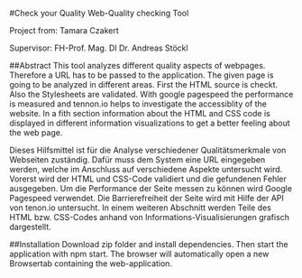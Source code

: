 #Check your Quality
Web-Quality checking Tool

Project from: Tamara Czakert

Supervisor: FH-Prof. Mag. DI Dr. Andreas Stöckl

##Abstract
This tool analyzes different quality aspects of webpages. Therefore a URL has to be passed to the application. The given page is going to be analyzed in different areas. First the HTML source is checkt. Also the Stylesheets are validated. With google pagespeed the performance is measured and tennon.io helps to investigate the accessiblity of the website. In a fith section information about the HTML and CSS code is displayed in different information visualizations to get a better feeling about the web page. 

Dieses Hilfsmittel ist für die Analyse verschiedener Qualitätsmerkmale von Webseiten zuständig. Dafür muss dem System eine URL eingegeben werden, welche im Anschluss auf verschiedene Aspekte untersucht wird. Vorerst wird der HTML und CSS-Code validiert und die gefundenen Fehler ausgegeben. Um die Performance der Seite messen zu können wird Google Pagespeed verwendet. Die Barrierefreiheit der Seite wird mit Hilfe der API von tenon.io untersucht. In einem weiteren Abschnitt werden Teile des HTML bzw. CSS-Codes anhand von Informations-Visualisierungen grafisch dargestellt. 

##Installation
Download zip folder and install dependencies. Then start the application with npm start. The browser will automatically open a new Browsertab containing the web-application.

